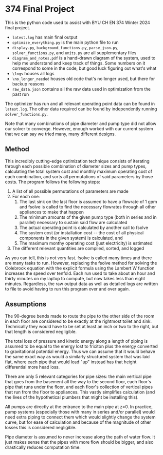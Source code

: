 # 374 Final Project

This is the python code used to assist with BYU CH EN 374 Winter 2024 final project. 

* `latest.log` has main final output 
* `optimize_everything.py` is the main python file to run
* `display.py`, `background_functions.py`, `parse_json.py`, `solver_functions.py`, and `units.py` are all supplementary files
* `diagram_and_notes.pdf` is a hand-drawn diagram of the system, used to help me understand and keep track of things. Some numbers on it correspond to some in the code, but good luck figuring out what's what
* `\logs` houses all logs
* `\no_longer_needed` houses old code that's no longer used, but there for backup reasons
* `raw_data.json` contains all the raw data used in optimization from the past run

The optimizer has run and all relevant operating point data can be found in `latest.log`.
The other data required can be found by independently running `solver_functions.py`. 

Note that many combinations of pipe diameter and pump type did not allow our solver to converge. However, enough worked with our current system that we can say we tried many, many different designs.

## Method

This incredibly cutting-edge optimization technique consists of iterating through each possible combination of diameter sizes and pump types, calculating the total system cost and monthly maximum operating cost of each combination, and sorts all permutations of said parameters by those costs. 
The program follows the following steps:
1) A list of all possible permutations of parameters are made
2) For each one:
   1) The last sink on the last floor is assumed to have a flowrate of 1 gpm and fsolve is called to find the necessary flowrates through all other appliances to make that happen
   2) The minimum amounts of the given pump type (both in series and in parallel) necessary to sustain said flow are calculated
   3) The actual operating point is calculated by another call to fsolve
   4) The system cost (or installation cost -- the cost of all physical components in the given system) is calculated, and
   5) The maximum monthy operating cost (just electricity) is estimated
3) The different relevant quantities are compiled, sorted, and logged

As you can tell, this is not very fast. 
fsolve is called many times and there are many tasks to run. 
However, replacing the fsolve method for solving the Colebrook equation with the explicit formula using the Lambert W function increases the speed over tenfold.
Each run used to take about an hour and thirty minutes on my laptop to compute, but now takes less than eight minutes. 
Regardless, the raw output data as well as detailed logs are written to file to avoid having to run this program over and over again.

## Assumptions

The 90-degree bends made to route the pipe to the other side of the room in each floor are considered to be exactly at the rightmost toilet and sink. 
Technically they would have to be set at least an inch or two to the right, but that length is considered negligible.

The total loss of pressure and kinetic energy along a length of piping is assumed to be equal to the energy lost to friciton plus the energy converted to gravitational potential energy. 
Thus we can assume that it would behave the same exact way as would a similarly structured system that was laid flat, where each pipe that would lead "up" instead has that height differential more head loss.

There are only 5 relevant categories for pipe sizes: 
the main vertical pipe that goes from the basement all the way to the second floor, each floor's pipe that runs under the floor, and each floor's collection of vertical pipes that run from the floor to appliances. 
This vastly simplifies calculation (and the lives of the hypothetical plumbers that might be installing this).

All pumps are directly at the entrance to the main pipe at z=0. 
In practice, pump systems (especially those with many in series and/or parallel) would need extra piping to connect them which would slightly change the system curve, but for ease of calculation and because of the magnitude of other losses this is considered negligible.

Pipe diameter is assumed to never increase along the path of water flow. 
It just makes sense that the pipes with more flow should be bigger, and also drastically reduces computation time.